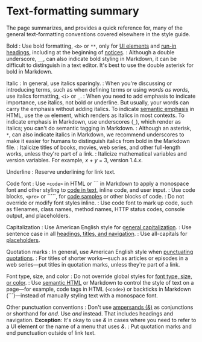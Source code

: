 # Text-formatting summary  

The page summarizes, and provides a quick reference for, many of the general text-formatting
conventions covered elsewhere in the style guide.

Bold
:   Use bold formatting, `<b>` or `**`, only for
    [UI elements](/style/ui-elements#formatting) and
    [run-in headings](/style/lists#types-of-lists), including at the beginning of
    [notices](/style/notices).
:   Although a double underscore, `__`, can also indicate bold styling in Markdown, it
    can be difficult to distinguish in a text editor. It's best to use the double asterisk for bold in
    Markdown.

Italic
:   In general, use italics sparingly.
:   When you're discussing or introducing terms, such as when defining terms or using
    *words as words*, use italics formatting, `<i>` or `_`.
:   When you need to add emphasis to indicate importance, use italics, not bold or underline. But
    usually, your words can carry the emphasis without adding italics. To indicate
    [semantic emphasis](/style/semantic-tagging) in HTML, use the `em` element,
    which renders as italics in most contexts. To indicate emphasis in Markdown, use underscores
    (`_`), which render as italics; you can't do semantic tagging in Markdown.
:   Although an asterisk, `*`, can also indicate italics in Markdown, we recommend
    underscores to make it easier for humans to distinguish italics from bold in the Markdown file.
:   Italicize titles of books, movies, web series, and other full-length works, unless they're part
    of a link.
:   Italicize mathematical variables and version variables. For example, *x* + *y* = 3,
    version 1.4.*x*.

Underline
:   Reserve underlining for link text.

Code font
:   Use `<code>` in HTML or ``` in Markdown to apply a monospace font
    and other styling to [code in text](/style/code-in-text), inline code, and user
    input.
:   Use code blocks, `<pre>` or `````, for
    [code samples](/style/code-samples) or other blocks of code.
:   Do not override or modify font styles inline.
:   Use code font to mark up code, such as filenames, class names, method names, HTTP status codes,
    console output, and placeholders. 

Capitalization
:   Use American English style for
    [general capitalization](/style/capitalization).
:   Use sentence case in all [headings,
    titles, and navigation](/style/capitalization#capitalization-in-titles-and-headings).
:   Use all-capitals for [placeholders](/style/placeholders#placeholder-text).

Quotation marks
:   In general, use American English style when [punctuating
    quotations](/style/quotation-marks).
:   For titles of shorter works—such as articles or episodes in a web series—put titles in quotation marks, unless
    they're part of a link.

Font type, size, and color
:   Do not override global styles for [font type, size, or
    color](/style/fonts).
:   Use [semantic HTML](/style/semantic-tagging) or Markdown to
    control the style of text on a page—for example, code tags in HTML (`<code>`)
    or backticks in Markdown (```)—instead of manually styling text with a monospace
    font.

Other punctuation conventions
:   Don't use [ampersands (&)](/style/word-list#ampersand) as conjunctions or
    shorthand for *and*. Use *and* instead. That includes headings and navigation.
    **Exception**: It's okay to use *&* in cases where you need to refer to a UI
    element or the name of a menu that uses *&*.
:   Put quotation marks and end punctuation outside of link text.